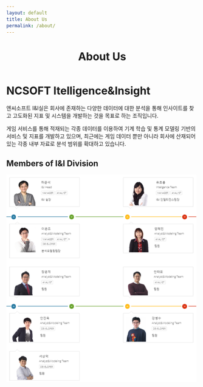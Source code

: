 ```yaml
---
layout: default
title: About Us
permalink: /about/
---
```

<div class="site-header-container {% if site.cover %}has-cover{% endif %}" {% if site.cover %}style="background-image: url('../assets/about_us.jpg');"{% endif %}>
  <div class="scrim {% if site.cover %}has-cover{% endif %}">
    <header class="site-header">
		<h1 class="title">About Us</h1>
    </header>
  </div>
</div>

# NCSOFT Itelligence&Insight

엔씨소프트 I&I실은 회사에 존재하는 다양한 데이터에 대한 분석을 통해 인사이트를 찾고 고도화된 지표 및 시스템을 개발하는 것을 목표로 하는 조직입니다.

게임 서비스를 통해 적재되는 각종 데이터를 이용하여 기계 학습 및 통계 모델링 기반의 서비스 및 지표를 개발하고 있으며, 최근에는 게임 데이터 뿐만 아니라 회사에 산재되어 있는 각종 내부 자료로 분석 범위를 확대하고 있습니다.

## Members of I&I Division
<img src='/assets/team.png' width=500>
